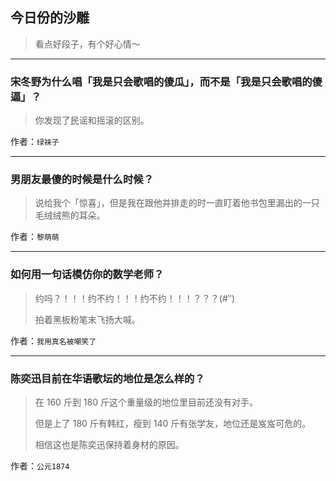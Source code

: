## 今日份的沙雕

> 看点好段子，有个好心情～


 
---

### 宋冬野为什么唱「我是只会歌唱的傻瓜」，而不是「我是只会歌唱的傻逼」？

> 你发现了民谣和摇滚的区别。


作者：`绿袜子`

---

### 男朋友最傻的时候是什么时候？

> 说给我个「惊喜」，但是我在跟他并排走的时一直盯着他书包里漏出的一只毛绒绒熊的耳朵。


作者：`黎萌萌`

---

### 如何用一句话模仿你的数学老师？

> 约吗？！！！约不约！！！约不约！！！？？？(#‵′)
> 
> 拍着黑板粉笔末飞扬大喊。


作者：`我用真名被嘲笑了`

---

### 陈奕迅目前在华语歌坛的地位是怎么样的？

> 在 160 斤到 180 斤这个重量级的地位里目前还没有对手。
> 
> 但是上了 180 斤有韩红，瘦到 140 斤有张学友，地位还是岌岌可危的。
> 
> 相信这也是陈奕迅保持着身材的原因。


作者：`公元1874`